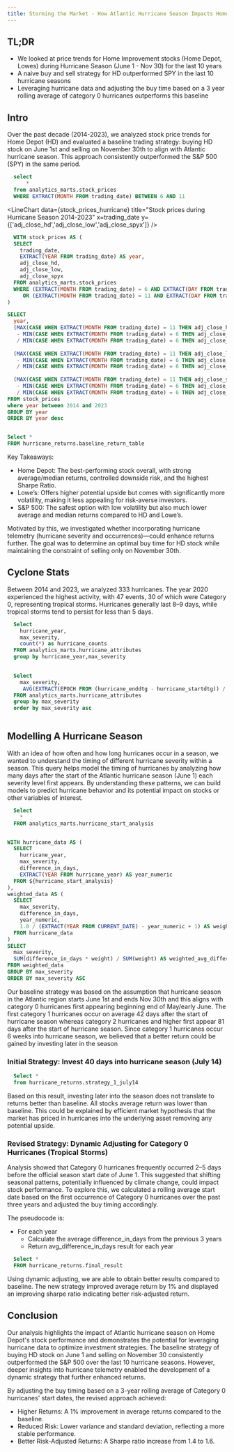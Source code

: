 ```yaml
---
title: Storming the Market - How Atlantic Hurricane Season Impacts Home Improvement Stocks
---
```


## TL;DR
- We looked at price trends for Home Improvement stocks (Home Depot, Lowes) during Hurricane Season (June 1 - Nov 30) for the last 10 years
- A naive buy and sell strategy for HD outperformed SPY in the last 10 hurricane seasons 
- Leveraging hurricane data and adjusting the buy time based on a 3 year rolling average of category 0 hurricanes outperforms this baseline

## Intro

Over the past decade (2014-2023), we analyzed stock price trends for Home Depot (HD) and evaluated a baseline trading strategy: buying HD stock on June 1st and selling on November 30th to align with Atlantic hurricane season. This approach consistently outperformed the S&P 500 (SPY) in the same period. 

```sql stock_prices_hurricane
  select
      *
  from analytics_marts.stock_prices
  WHERE EXTRACT(MONTH FROM trading_date) BETWEEN 6 AND 11
```

<LineChart
    data={stock_prices_hurricane}
    title="Stock prices during Hurricane Season 2014-2023"
    x=trading_date
    y={['adj_close_hd','adj_close_low','adj_close_spyx']} 
/>

```sql stock_prices_hurricane_annual_returns
  WITH stock_prices AS (
  SELECT 
    trading_date,
    EXTRACT(YEAR FROM trading_date) AS year,
    adj_close_hd,
    adj_close_low,
    adj_close_spyx
  FROM analytics_marts.stock_prices
  WHERE (EXTRACT(MONTH FROM trading_date) = 6 AND EXTRACT(DAY FROM trading_date) = 1)
     OR (EXTRACT(MONTH FROM trading_date) = 11 AND EXTRACT(DAY FROM trading_date) = 30)
)

SELECT 
  year,
  (MAX(CASE WHEN EXTRACT(MONTH FROM trading_date) = 11 THEN adj_close_hd END) 
   - MIN(CASE WHEN EXTRACT(MONTH FROM trading_date) = 6 THEN adj_close_hd END)) 
   / MIN(CASE WHEN EXTRACT(MONTH FROM trading_date) = 6 THEN adj_close_hd END) * 100 AS hd_percentage_change,
  
  (MAX(CASE WHEN EXTRACT(MONTH FROM trading_date) = 11 THEN adj_close_low END) 
   - MIN(CASE WHEN EXTRACT(MONTH FROM trading_date) = 6 THEN adj_close_low END)) 
   / MIN(CASE WHEN EXTRACT(MONTH FROM trading_date) = 6 THEN adj_close_low END) * 100  AS low_percentage_change,
  
  (MAX(CASE WHEN EXTRACT(MONTH FROM trading_date) = 11 THEN adj_close_spyx END) 
   - MIN(CASE WHEN EXTRACT(MONTH FROM trading_date) = 6 THEN adj_close_spyx END)) 
   / MIN(CASE WHEN EXTRACT(MONTH FROM trading_date) = 6 THEN adj_close_spyx END) * 100  AS spyx_percentage_change
FROM stock_prices
where year between 2014 and 2023
GROUP BY year
ORDER BY year desc
```
<DataTable data={stock_prices_hurricane_annual_returns}/>

```sql baseline_return

Select *
FROM hurricane_returns.baseline_return_table

```
<DataTable data={baseline_return}/>

Key Takeaways:
- Home Depot: The best-performing stock overall, with strong average/median returns, controlled downside risk, and the highest Sharpe Ratio.
- Lowe’s: Offers higher potential upside but comes with significantly more volatility, making it less appealing for risk-averse investors.
- S&P 500: The safest option with low volatility but also much lower average and median returns compared to HD and Lowe’s.

Motivated by this, we investigated whether incorporating hurricane telemetry (hurricane severity and occurrences)—could enhance returns further. The goal was to determine an optimal buy time for HD stock while maintaining the constraint of selling only on November 30th. 

## Cyclone Stats

Between 2014 and 2023, we analyzed 333 hurricanes. The year 2020 experienced the highest activity, with 47 events, 30 of which were Category 0, representing tropical storms. Hurricanes generally last 8–9 days, while tropical storms tend to persist for less than 5 days.

```sql hurricanes_by_year
  Select
    hurricane_year,
    max_severity,
    count(*) as hurricane_counts
  FROM analytics_marts.hurricane_attributes
  group by hurricane_year,max_severity
  
```

<BarChart
    data={hurricanes_by_year}
    x=hurricane_year
    y=hurricane_counts
    series=max_severity
/>

```sql average_hurricane_duration_by_severity
  Select
    max_severity,
     AVG(EXTRACT(EPOCH FROM (hurricane_enddtg - hurricane_startdtg)) / 3600) / 24 AS avg_duration
  FROM analytics_marts.hurricane_attributes
  group by max_severity
  order by max_severity asc
  
```

<BarChart
    data={average_hurricane_duration_by_severity}
    x=max_severity
    y=avg_duration
    series=max_severity
/>

## Modelling A Hurricane Season

With an idea of how often and how long hurricanes occur in a season, we wanted to understand the timing of different hurricane severity within a season. This query helps model the timing of hurricanes by analyzing how many days after the start of the Atlantic hurricane season (June 1) each severity level first appears. By understanding these patterns, we can build models to predict hurricane behavior and its potential impact on stocks or other variables of interest.

```sql hurricane_start_analysis
  Select
    *
  FROM analytics_marts.hurricane_start_analysis
```

```sql use_weighted_approach

WITH hurricane_data AS (
  SELECT
    hurricane_year,
    max_severity,
    difference_in_days,
    EXTRACT(YEAR FROM hurricane_year) AS year_numeric
  FROM ${hurricane_start_analysis}
),
weighted_data AS (
  SELECT
    max_severity,
    difference_in_days,
    year_numeric,
    1.0 / (EXTRACT(YEAR FROM CURRENT_DATE) - year_numeric + 1) AS weight -- Example weight calculation
  FROM hurricane_data
)
SELECT
  max_severity,
  SUM(difference_in_days * weight) / SUM(weight) AS weighted_avg_difference_in_days
FROM weighted_data
GROUP BY max_severity
ORDER BY max_severity ASC


```

Our baseline strategy was based on the assumption that hurricane season in the Atlantic region starts June 1st and ends Nov 30th and this aligns with category 0 hurricanes first appearing beginning end of May/early June. The first category 1 hurricanes occur on average 42 days after the start of hurricane season whereas category 2 hurricanes and higher first appear 81 days after the start of hurricane season. Since category 1 hurricanes occur 6 weeks into hurricane season, we believed that a better return could be gained by investing later in the season

### Initial Strategy: Invest 40 days into hurricane season (July 14)

```sql stock_prices_hurricane_annual_returns_july_14
  Select * 
  from hurricane_returns.strategy_1_july14


```

<DataTable data={stock_prices_hurricane_annual_returns_july_14}/>

Based on this result, investing later into the season does not translate to returns better than baseline. All stocks average return was lower than baseline. This could be explained by efficient market hypothesis that the market has priced in hurricanes into the underlying asset removing any potential upside.

### Revised Strategy: Dynamic Adjusting for Category 0 Hurricanes (Tropical Storms)
Analysis showed that Category 0 hurricanes frequently occurred 2–5 days before the official season start date of June 1. This suggested that shifting seasonal patterns, potentially influenced by climate change, could impact stock performance. To explore this, we calculated a rolling average start date based on the first occurrence of Category 0 hurricanes over the past three years and adjusted the buy timing accordingly.

The pseudocode is:
  - For each year
    - Calculate the average difference_in_days from the previous 3 years
    - Return avg_difference_in_days result for each year

```sql final_result_return
  Select *
  FROM hurricane_returns.final_result

```

<DataTable data={final_result_return}/>

Using dynamic adjusting, we are able to obtain better results compared to baseline. The new strategy improved average return by 1% and displayed an improving sharpe ratio indicating better risk-adjusted return.

## Conclusion

Our analysis highlights the impact of Atlantic hurricane season on Home Depot's stock performance and demonstrates the potential for leveraging hurricane data to optimize investment strategies. The baseline strategy of buying HD stock on June 1 and selling on November 30 consistently outperformed the S&P 500 over the last 10 hurricane seasons. However, deeper insights into hurricane telemetry enabled the development of a dynamic strategy that further enhanced returns.

By adjusting the buy timing based on a 3-year rolling average of Category 0 hurricanes' start dates, the revised approach achieved:

- Higher Returns: A 1% improvement in average returns compared to the baseline.
- Reduced Risk: Lower variance and standard deviation, reflecting a more stable performance.
- Better Risk-Adjusted Returns: A Sharpe ratio increase from 1.4 to 1.6.

